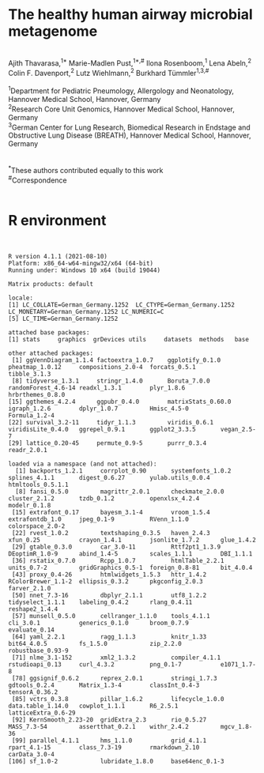 # The healthy human airway microbial metagenome
<br>
Ajith Thavarasa,<sup>1*</sup> Marie-Madlen Pust,<sup>1*,#</sup> Ilona Rosenboom,<sup>1</sup> Lena Abeln,<sup>2</sup> Colin F. Davenport,<sup>2</sup> Lutz Wiehlmann,<sup>2</sup> Burkhard Tümmler<sup>1,3,#</sup> <br><br>
<sup>1</sup>Department for Pediatric Pneumology, Allergology and Neonatology, Hannover Medical School, Hannover, Germany<br>
<sup>2</sup>Research Core Unit Genomics, Hannover Medical School, Hannover, Germany<br>
<sup>3</sup>German Center for Lung Research, Biomedical Research in Endstage and Obstructive Lung Disease (BREATH), Hannover Medical School, Hannover, Germany<br>
<br><br>
<sup>*</sup>These authors contributed equally to this work
<br>
<sup>#</sup>Correspondence
<br><br>

# R environment 
<br>

```{r}
R version 4.1.1 (2021-08-10)
Platform: x86_64-w64-mingw32/x64 (64-bit)
Running under: Windows 10 x64 (build 19044)

Matrix products: default

locale:
[1] LC_COLLATE=German_Germany.1252  LC_CTYPE=German_Germany.1252    LC_MONETARY=German_Germany.1252 LC_NUMERIC=C                   
[5] LC_TIME=German_Germany.1252    

attached base packages:
[1] stats     graphics  grDevices utils     datasets  methods   base     

other attached packages:
 [1] ggVennDiagram_1.1.4 factoextra_1.0.7    ggplotify_0.1.0     pheatmap_1.0.12     compositions_2.0-4  forcats_0.5.1       tibble_3.1.3       
 [8] tidyverse_1.3.1     stringr_1.4.0       Boruta_7.0.0        randomForest_4.6-14 readxl_1.3.1        plyr_1.8.6          hrbrthemes_0.8.0   
[15] ggthemes_4.2.4      ggpubr_0.4.0        matrixStats_0.60.0  igraph_1.2.6        dplyr_1.0.7         Hmisc_4.5-0         Formula_1.2-4      
[22] survival_3.2-11     tidyr_1.1.3         viridis_0.6.1       viridisLite_0.4.0   ggrepel_0.9.1       ggplot2_3.3.5       vegan_2.5-7        
[29] lattice_0.20-45     permute_0.9-5       purrr_0.3.4         readr_2.0.1        

loaded via a namespace (and not attached):
  [1] backports_1.2.1     corrplot_0.90       systemfonts_1.0.2   splines_4.1.1       digest_0.6.27       yulab.utils_0.0.4   htmltools_0.5.1.1  
  [8] fansi_0.5.0         magrittr_2.0.1      checkmate_2.0.0     cluster_2.1.2       tzdb_0.1.2          openxlsx_4.2.4      modelr_0.1.8       
 [15] extrafont_0.17      bayesm_3.1-4        vroom_1.5.4         extrafontdb_1.0     jpeg_0.1-9          RVenn_1.1.0         colorspace_2.0-2   
 [22] rvest_1.0.2         textshaping_0.3.5   haven_2.4.3         xfun_0.25           crayon_1.4.1        jsonlite_1.7.2      glue_1.4.2         
 [29] gtable_0.3.0        car_3.0-11          Rttf2pt1_1.3.9      DEoptimR_1.0-9      abind_1.4-5         scales_1.1.1        DBI_1.1.1          
 [36] rstatix_0.7.0       Rcpp_1.0.7          htmlTable_2.2.1     units_0.7-2         gridGraphics_0.5-1  foreign_0.8-81      bit_4.0.4          
 [43] proxy_0.4-26        htmlwidgets_1.5.3   httr_1.4.2          RColorBrewer_1.1-2  ellipsis_0.3.2      pkgconfig_2.0.3     farver_2.1.0       
 [50] nnet_7.3-16         dbplyr_2.1.1        utf8_1.2.2          tidyselect_1.1.1    labeling_0.4.2      rlang_0.4.11        reshape2_1.4.4     
 [57] munsell_0.5.0       cellranger_1.1.0    tools_4.1.1         cli_3.0.1           generics_0.1.0      broom_0.7.9         evaluate_0.14      
 [64] yaml_2.2.1          ragg_1.1.3          knitr_1.33          bit64_4.0.5         fs_1.5.0            zip_2.2.0           robustbase_0.93-9  
 [71] nlme_3.1-152        xml2_1.3.2          compiler_4.1.1      rstudioapi_0.13     curl_4.3.2          png_0.1-7           e1071_1.7-8        
 [78] ggsignif_0.6.2      reprex_2.0.1        stringi_1.7.3       gdtools_0.2.4       Matrix_1.3-4        classInt_0.4-3      tensorA_0.36.2     
 [85] vctrs_0.3.8         pillar_1.6.2        lifecycle_1.0.0     data.table_1.14.0   cowplot_1.1.1       R6_2.5.1            latticeExtra_0.6-29
 [92] KernSmooth_2.23-20  gridExtra_2.3       rio_0.5.27          MASS_7.3-54         assertthat_0.2.1    withr_2.4.2         mgcv_1.8-36        
 [99] parallel_4.1.1      hms_1.1.0           grid_4.1.1          rpart_4.1-15        class_7.3-19        rmarkdown_2.10      carData_3.0-4      
[106] sf_1.0-2            lubridate_1.8.0     base64enc_0.1-3  
```
